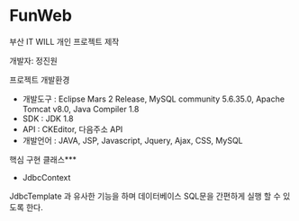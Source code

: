 # FunWeb
부산 IT WILL 개인 프로젝트 제작

개발자: 정진원

프로젝트 개발환경
- 개발도구 : Eclipse Mars 2 Release, MySQL community 5.6.35.0, Apache Tomcat v8.0, Java Compiler 1.8
- SDK : JDK 1.8
- API : CKEditor, 다음주소 API
- 개발언어 : JAVA, JSP, Javascript, Jquery, Ajax, CSS, MySQL

핵심 구현 클래스***

- JdbcContext

JdbcTemplate 과 유사한 기능을 하며 데이터베이스 SQL문을 간편하게 실행 할 수 있도록 한다.
